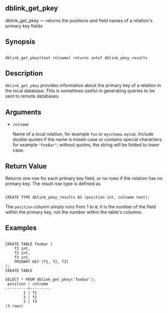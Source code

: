 ## dblink\_get\_pkey

dblink\_get\_pkey — returns the positions and field names of a relation's primary key fields

## Synopsis

```

dblink_get_pkey(text relname) returns setof dblink_pkey_results
```

## Description

`dblink_get_pkey` provides information about the primary key of a relation in the local database. This is sometimes useful in generating queries to be sent to remote databases.

## Arguments

* *`relname`*

    Name of a local relation, for example `foo` or `myschema.mytab`. Include double quotes if the name is mixed-case or contains special characters, for example `"FooBar"`; without quotes, the string will be folded to lower case.

## Return Value

Returns one row for each primary key field, or no rows if the relation has no primary key. The result row type is defined as

```

CREATE TYPE dblink_pkey_results AS (position int, colname text);
```

The `position` column simply runs from 1 to *`N`*; it is the number of the field within the primary key, not the number within the table's columns.

## Examples

```

CREATE TABLE foobar (
    f1 int,
    f2 int,
    f3 int,
    PRIMARY KEY (f1, f2, f3)
);
CREATE TABLE

SELECT * FROM dblink_get_pkey('foobar');
 position | colname
----------+---------
        1 | f1
        2 | f2
        3 | f3
(3 rows)
```